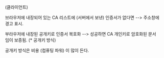 (클라이언트)

브라우저에 내장되어 있는 CA 리스트에 (서버에서 보낸) 인증서가 없다면 --> 주소창에 경고 표시.

부라우저에 내장된 공개키로 인증서 복호화 --> 성공하면 CA 개인키로 암호화된 문서임이 보증됨. (* 공개키 방식)

공개키 방식은 비용 (컴퓨팅 파워) 이 많이 든다.

